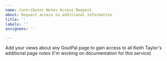 ```yaml
---
name: Contributor Notes Access Request
about: Request access to additional information
title: ''
labels: ''
assignees: ''

---
```


Add your views about any GoutPal page to gain access to all Keith Taylor's additional page notes (I'm working on documentation for this service)
